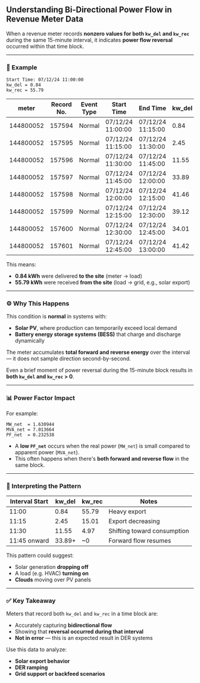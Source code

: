 
## Understanding Bi-Directional Power Flow in Revenue Meter Data

When a revenue meter records **nonzero values for both `kw_del` and `kw_rec`** during the same 15-minute interval, it indicates **power flow reversal** occurred within that time block.

---

### 🔁 Example

```text
Start Time: 07/12/24 11:00:00  
kw_del = 0.84  
kw_rec = 55.79
```

| meter     | Record No. | Event Type | Start Time         | End Time           | kw_del | kw_rec | kva_del | kva_rec | MW_del   | MW_rec   | MVA_del  | MVA_rec  | MW_net  | MVA_net | PF_net  |
|-----------|------------|------------|--------------------|--------------------|--------|--------|---------|---------|----------|----------|----------|----------|---------|---------|---------|
| 144800052 | 157594     | Normal     | 07/12/24 11:00:00  | 07/12/24 11:15:00  | 0.84   | 55.79  | 15.02   | 228.51  | 0.024192 | 1.606752 | 0.432576 | 6.581088 | 1.630944| 7.013664| 0.232538 |
| 144800052 | 157595     | Normal     | 07/12/24 11:15:00  | 07/12/24 11:30:00  | 2.45   | 15.01  | 46.47   | 126.19  | 0.07056  | 0.432288 | 1.338336 | 3.634272 | 0.502848| 4.972608| 0.101124 |
| 144800052 | 157596     | Normal     | 07/12/24 11:30:00  | 07/12/24 11:45:00  | 11.55  | 4.97   | 98.57   | 35.42   | 0.33264  | 0.143136 | 2.838816 | 1.020096 | 0.475776| 3.858912| 0.123293 |
| 144800052 | 157597     | Normal     | 07/12/24 11:45:00  | 07/12/24 12:00:00  | 33.89  | 0.53   | 199.48  | 1.19    | 0.976032 | 0.015264 | 5.745024 | 0.034272 | 0.991296| 5.779296| 0.171525 |
| 144800052 | 157598     | Normal     | 07/12/24 12:00:00  | 07/12/24 12:15:00  | 41.46  | 0.04   | 230.86  | 0.01    | 1.194048 | 0.001152 | 6.648768 | 0.000288 | 1.1952  | 6.649056| 0.179755 |
| 144800052 | 157599     | Normal     | 07/12/24 12:15:00  | 07/12/24 12:30:00  | 39.12  | 0.05   | 229.31  | 0.22    | 1.126656 | 0.00144  | 6.604128 | 0.006336 | 1.128096| 6.610464| 0.170653 |
| 144800052 | 157600     | Normal     | 07/12/24 12:30:00  | 07/12/24 12:45:00  | 34.01  | 0.07   | 214.15  | 0.07    | 0.979488 | 0.002016 | 6.16752  | 0.002016 | 0.981504| 6.169536| 0.159089 |
| 144800052 | 157601     | Normal     | 07/12/24 12:45:00  | 07/12/24 13:00:00  | 41.42  | 0.02   | 228.21  | 0.08    | 1.192896 | 0.000576 | 6.572448 | 0.002304 | 1.193472| 6.574752| 0.181524 |


This means:
- **0.84 kWh** were delivered **to the site** (meter → load)
- **55.79 kWh** were received **from the site** (load → grid, e.g., solar export)

---

### ⚙️ Why This Happens

This condition is **normal** in systems with:
- **Solar PV**, where production can temporarily exceed local demand
- **Battery energy storage systems (BESS)** that charge and discharge dynamically

The meter accumulates **total forward and reverse energy** over the interval — it does not sample direction second-by-second.

Even a brief moment of power reversal during the 15-minute block results in **both `kw_del` and `kw_rec` > 0**.

---

### 📊 Power Factor Impact

For example:

```text
MW_net  = 1.630944  
MVA_net = 7.013664  
PF_net  = 0.232538
```

- A **low `PF_net`** occurs when the real power (`MW_net`) is small compared to apparent power (`MVA_net`).
- This often happens when there's **both forward and reverse flow** in the same block.

---

### 🧠 Interpreting the Pattern

| Interval Start | kw_del | kw_rec | Notes                        |
|----------------|--------|--------|------------------------------|
| 11:00          | 0.84   | 55.79  | Heavy export                 |
| 11:15          | 2.45   | 15.01  | Export decreasing            |
| 11:30          | 11.55  | 4.97   | Shifting toward consumption  |
| 11:45 onward   | 33.89+ | ~0     | Forward flow resumes         |

This pattern could suggest:
- Solar generation **dropping off**
- A load (e.g. HVAC) **turning on**
- **Clouds** moving over PV panels

---

### ✅ Key Takeaway

Meters that record both `kw_del` and `kw_rec` in a time block are:
- Accurately capturing **bidirectional flow**
- Showing that **reversal occurred during that interval**
- **Not in error** — this is an expected result in DER systems

Use this data to analyze:
- **Solar export behavior**
- **DER ramping**
- **Grid support or backfeed scenarios**
